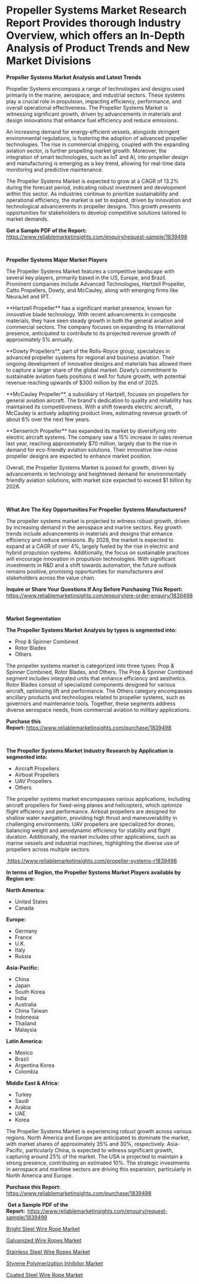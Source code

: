 <p><h1>Propeller Systems Market Research Report Provides thorough Industry Overview, which offers an In-Depth Analysis of Product Trends and New Market Divisions</h1></p><p><strong>Propeller Systems Market Analysis and Latest Trends</strong></p>
<p><p>Propeller Systems encompass a range of technologies and designs used primarily in the marine, aerospace, and industrial sectors. These systems play a crucial role in propulsion, impacting efficiency, performance, and overall operational effectiveness. The Propeller Systems Market is witnessing significant growth, driven by advancements in materials and design innovations that enhance fuel efficiency and reduce emissions. </p><p>An increasing demand for energy-efficient vessels, alongside stringent environmental regulations, is fostering the adoption of advanced propeller technologies. The rise in commercial shipping, coupled with the expanding aviation sector, is further propelling market growth. Moreover, the integration of smart technologies, such as IoT and AI, into propeller design and manufacturing is emerging as a key trend, allowing for real-time data monitoring and predictive maintenance.</p><p>The Propeller Systems Market is expected to grow at a CAGR of 13.2% during the forecast period, indicating robust investment and development within this sector. As industries continue to prioritize sustainability and operational efficiency, the market is set to expand, driven by innovation and technological advancements in propeller designs. This growth presents opportunities for stakeholders to develop competitive solutions tailored to market demands.</p></p>
<p><strong>Get a Sample PDF of the Report:&nbsp;</strong> <a href="https://www.reliablemarketinsights.com/enquiry/request-sample/1839498?utm_campaign=1894&utm_medium=2&utm_source=Github&utm_content=ia&utm_term=30012025&utm_id=propeller-systems">https://www.reliablemarketinsights.com/enquiry/request-sample/1839498</a></p>
<p>&nbsp;</p>
<p><strong>Propeller Systems Major Market Players</strong></p>
<p><p>The Propeller Systems Market features a competitive landscape with several key players, primarily based in the US, Europe, and Brazil. Prominent companies include Advanced Technologies, Hartzell Propeller, Catto Propellers, Dowty, and McCauley, along with emerging firms like NeuraJet and IPT.</p><p>**Hartzell Propeller** has a significant market presence, known for innovative blade technology. With recent advancements in composite materials, they have seen steady growth in both the general aviation and commercial sectors. The company focuses on expanding its international presence, anticipated to contribute to its projected revenue growth of approximately 5% annually.</p><p>**Dowty Propellers**, part of the Rolls-Royce group, specializes in advanced propeller systems for regional and business aviation. Their ongoing development of innovative designs and materials has allowed them to capture a larger share of the global market. Dowty’s commitment to sustainable aviation fuels positions it well for future growth, with potential revenue reaching upwards of $300 million by the end of 2025.</p><p>**McCauley Propeller**, a subsidiary of Hartzell, focuses on propellers for general aviation aircraft. The brand's dedication to quality and reliability has maintained its competitiveness. With a shift towards electric aircraft, McCauley is actively adapting product lines, estimating revenue growth of about 6% over the next few years.</p><p>**Sensenich Propeller** has expanded its market by diversifying into electric aircraft systems. The company saw a 15% increase in sales revenue last year, reaching approximately $70 million, largely due to the rise in demand for eco-friendly aviation solutions. Their innovative low-noise propeller designs are expected to enhance market position.</p><p>Overall, the Propeller Systems Market is poised for growth, driven by advancements in technology and heightened demand for environmentally friendly aviation solutions, with market size expected to exceed $1 billion by 2026.</p></p>
<p>&nbsp;</p>
<p><strong>What Are The Key Opportunities For Propeller Systems Manufacturers?</strong></p>
<p><p>The propeller systems market is projected to witness robust growth, driven by increasing demand in the aerospace and marine sectors. Key growth trends include advancements in materials and designs that enhance efficiency and reduce emissions. By 2028, the market is expected to expand at a CAGR of over 4%, largely fueled by the rise in electric and hybrid propulsion systems. Additionally, the focus on sustainable practices will encourage innovation in propulsion technologies. With significant investments in R&D and a shift towards automation, the future outlook remains positive, promising opportunities for manufacturers and stakeholders across the value chain.</p></p>
<p><strong>Inquire or Share Your Questions If Any Before Purchasing This Report:</strong> <a href="https://www.reliablemarketinsights.com/enquiry/pre-order-enquiry/1839498?utm_campaign=1894&utm_medium=2&utm_source=Github&utm_content=ia&utm_term=30012025&utm_id=propeller-systems">https://www.reliablemarketinsights.com/enquiry/pre-order-enquiry/1839498</a></p>
<p>&nbsp;</p>
<p><strong>Market Segmentation</strong></p>
<p><strong>The Propeller Systems Market Analysis by types is segmented into:</strong></p>
<p><ul><li>Prop & Spinner Combined</li><li>Rotor Blades</li><li>Others</li></ul></p>
<p><p>The propeller systems market is categorized into three types: Prop & Spinner Combined, Rotor Blades, and Others. The Prop & Spinner Combined segment includes integrated units that enhance efficiency and aesthetics. Rotor Blades consist of specialized components designed for various aircraft, optimizing lift and performance. The Others category encompasses ancillary products and technologies related to propeller systems, such as governors and maintenance tools. Together, these segments address diverse aerospace needs, from commercial aviation to military applications.</p></p>
<p><strong>Purchase this Report:&nbsp;</strong><a href="https://www.reliablemarketinsights.com/purchase/1839498?utm_campaign=1894&utm_medium=2&utm_source=Github&utm_content=ia&utm_term=30012025&utm_id=propeller-systems">https://www.reliablemarketinsights.com/purchase/1839498</a></p>
<p>&nbsp;</p>
<p><strong>The Propeller Systems Market Industry Research by Application is segmented into:</strong></p>
<p><ul><li>Aircraft Propellers</li><li>Airboat Propellers</li><li>UAV Propellers</li><li>Others</li></ul></p>
<p><p>The propeller systems market encompasses various applications, including aircraft propellers for fixed-wing planes and helicopters, which optimize flight efficiency and performance. Airboat propellers are designed for shallow water navigation, providing high thrust and maneuverability in challenging environments. UAV propellers are specialized for drones, balancing weight and aerodynamic efficiency for stability and flight duration. Additionally, the market includes other applications, such as marine vessels and industrial machines, highlighting the diverse use of propellers across multiple sectors.</p></p>
<p><a href="https://www.reliablemarketinsights.com/propeller-systems-r1839498?utm_campaign=1894&utm_medium=2&utm_source=Github&utm_content=ia&utm_term=30012025&utm_id=propeller-systems">&nbsp;https://www.reliablemarketinsights.com/propeller-systems-r1839498</a></p>
<p><strong>In terms of Region, the Propeller Systems Market Players available by Region are:</strong></p>
<p>
    <p> <strong> North America: </strong>
        <ul>
            <li>United States</li>
            <li>Canada</li>
        </ul>
        </p> 
    <p> <strong> Europe: </strong>
        <ul>
            <li>Germany</li>
            <li>France</li>
            <li>U.K.</li>
            <li>Italy</li>
            <li>Russia</li>
        </ul>
        </p> 
    <p> <strong> Asia-Pacific: </strong>
        <ul>
            <li>China</li>
            <li>Japan</li>
            <li>South Korea</li>
            <li>India</li>
            <li>Australia</li>
            <li>China Taiwan</li>
            <li>Indonesia</li>
            <li>Thailand</li>
            <li>Malaysia</li>
        </ul>
        </p> 
    <p> <strong> Latin America: </strong>
        <ul>
            <li>Mexico</li>
            <li>Brazil</li>
            <li>Argentina Korea</li>
            <li>Colombia</li>
        </ul>
        </p> 
    <p> <strong> Middle East & Africa: </strong>
        <ul>
            <li>Turkey</li>
            <li>Saudi</li>
            <li>Arabia</li>
            <li>UAE</li>
            <li>Korea</li>
        </ul>
    </p>
    </p>
<p><p>The Propeller Systems Market is experiencing robust growth across various regions. North America and Europe are anticipated to dominate the market, with market shares of approximately 35% and 30%, respectively. Asia-Pacific, particularly China, is expected to witness significant growth, capturing around 25% of the market. The USA is projected to maintain a strong presence, contributing an estimated 10%. The strategic investments in aerospace and maritime sectors are driving this expansion, particularly in North America and Europe.</p></p>
<p><strong>Purchase this Report: </strong><a href="https://www.reliablemarketinsights.com/purchase/1839498?utm_campaign=1894&utm_medium=2&utm_source=Github&utm_content=ia&utm_term=30012025&utm_id=propeller-systems">https://www.reliablemarketinsights.com/purchase/1839498</a></p>
<p>&nbsp;<strong>Get a Sample PDF of the Report:&nbsp;&nbsp;</strong><a href="https://www.reliablemarketinsights.com/enquiry/request-sample/1839498?utm_campaign=1894&utm_medium=2&utm_source=Github&utm_content=ia&utm_term=30012025&utm_id=propeller-systems">https://www.reliablemarketinsights.com/enquiry/request-sample/1839498</a></p>
<p><strong></strong></p>
<p><p><a href="https://github.com/howdlecirone/Market-Research-Report-List-1/blob/main/bright-steel-wire-rope-market.md?utm_campaign=1894&utm_medium=2&utm_source=Github&utm_content=ia&utm_term=30012025&utm_id=propeller-systems">Bright Steel Wire Rope Market</a></p><p><a href="https://github.com/salodipura00/Market-Research-Report-List-1/blob/main/galvanized-wire-ropes-market.md?utm_campaign=1894&utm_medium=2&utm_source=Github&utm_content=ia&utm_term=30012025&utm_id=propeller-systems">Galvanized Wire Ropes Market</a></p><p><a href="https://github.com/supicweg/Market-Research-Report-List-1/blob/main/stainless-steel-wire-ropes-market.md?utm_campaign=1894&utm_medium=2&utm_source=Github&utm_content=ia&utm_term=30012025&utm_id=propeller-systems">Stainless Steel Wire Ropes Market</a></p><p><a href="https://github.com/viipposahko25/Market-Research-Report-List-1/blob/main/styrene-polymerization-inhibitor-market.md?utm_campaign=1894&utm_medium=2&utm_source=Github&utm_content=ia&utm_term=30012025&utm_id=propeller-systems">Styrene Polymerization Inhibitor Market</a></p><p><a href="https://github.com/FassouRP/Market-Research-Report-List-7/blob/main/coated-steel-wire-rope-market.md?utm_campaign=1894&utm_medium=2&utm_source=Github&utm_content=ia&utm_term=30012025&utm_id=propeller-systems">Coated Steel Wire Rope Market</a></p></p>
